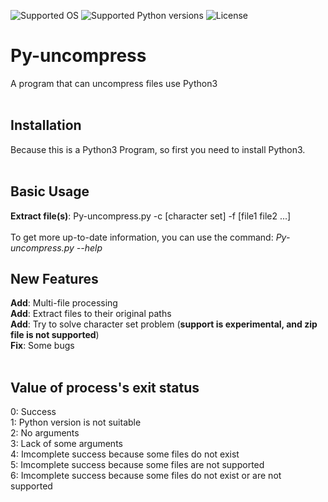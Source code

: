 ![Supported OS](https://img.shields.io/badge/Supported%20OS-All-blue.svg)
![Supported Python versions](https://img.shields.io/badge/Python-3.4-brightgreen.svg)
![License](https://img.shields.io/hexpm/l/plug.svg)
# Py-uncompress
A program that can uncompress files use Python3<br>
<br>

## Installation
Because this is a Python3 Program, so first you need to install Python3.<br>
<br>
## Basic Usage
**Extract file(s)**: Py-uncompress.py -c [character set] -f [file1 file2 ...]<br>
<br>
To get more up-to-date information, you can use the command: *Py-uncompress.py --help*
<br>
## New Features
**Add**: Multi-file processing<br>
**Add**: Extract files to their original paths<br>
**Add**: Try to solve character set problem (**support is experimental, and zip file is not supported**)<br>
**Fix**: Some bugs<br>
<br>
## Value of process's exit status
0: Success<br>
1: Python version is not suitable<br>
2: No arguments<br>
3: Lack of some arguments<br>
4: Imcomplete success because some files do not exist<br>
5: Imcomplete success because some files are not supported<br>
6: Imcomplete success because some files do not exist or are not supported

